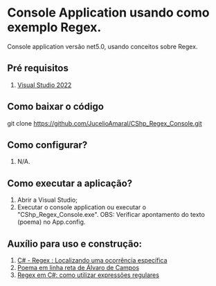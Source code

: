 # Console Application usando como exemplo Regex.

Console application versão net5.0, usando conceitos sobre Regex.

## Pré requisitos

1. [Visual Studio 2022](https://visualstudio.microsoft.com/pt-br/vs/)

## Como baixar o código

git clone https://github.com/JucelioAmaral/CShp_Regex_Console.git

## Como configurar?

1. N/A.

## Como executar a aplicação?

1. Abrir a Visual Studio;
2. Executar o console application ou executar o "CShp_Regex_Console.exe". OBS: Verificar apontamento do texto (poema) no App.config.

## Auxílio para uso e construção:

1. [C# - Regex : Localizando uma ocorrência específica](https://macoratti.net/21/06/c_regexocesp1.htm)
2. [Poema em linha reta de Álvaro de Campos](https://www.culturagenial.com/poema-em-linha-reta-de-alvaro-de-campos/)
3. [Regex em C#: como utilizar expressões regulares](https://www.alura.com.br/artigos/regex-c-sharp-utilizar-expressoes-regulares?gclid=EAIaIQobChMI46etla-Q-wIVUg6tBh0G_wsHEAAYASAAEgIhrvD_BwE)